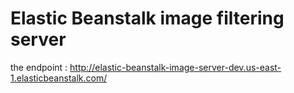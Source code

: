 # Elastic Beanstalk image filtering server
the endpoint : http://elastic-beanstalk-image-server-dev.us-east-1.elasticbeanstalk.com/
